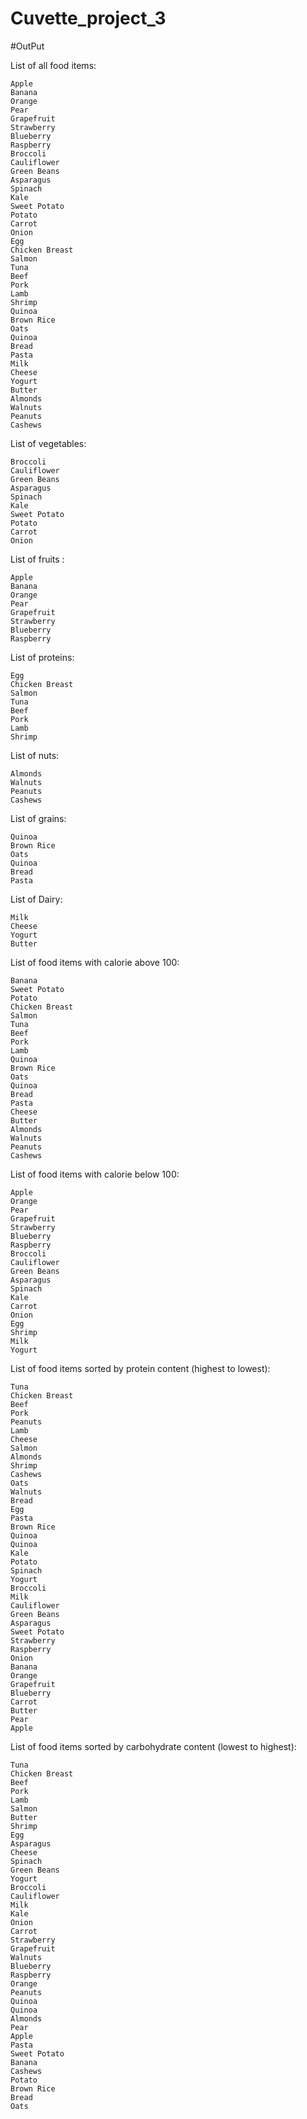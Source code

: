 # Cuvette_project_3

#OutPut

List of all food items:

    Apple
    Banana
    Orange
    Pear
    Grapefruit
    Strawberry
    Blueberry
    Raspberry
    Broccoli
    Cauliflower
    Green Beans
    Asparagus
    Spinach
    Kale
    Sweet Potato
    Potato
    Carrot
    Onion
    Egg
    Chicken Breast
    Salmon
    Tuna
    Beef
    Pork
    Lamb
    Shrimp
    Quinoa
    Brown Rice
    Oats
    Quinoa
    Bread
    Pasta
    Milk
    Cheese
    Yogurt
    Butter
    Almonds
    Walnuts
    Peanuts
    Cashews

List of vegetables:

    Broccoli
    Cauliflower
    Green Beans
    Asparagus
    Spinach
    Kale
    Sweet Potato
    Potato
    Carrot
    Onion

List of fruits :

    Apple
    Banana
    Orange
    Pear
    Grapefruit
    Strawberry
    Blueberry
    Raspberry

List of proteins:

    Egg
    Chicken Breast
    Salmon
    Tuna
    Beef
    Pork
    Lamb
    Shrimp

List of nuts:

    Almonds
    Walnuts
    Peanuts
    Cashews

List of grains:

    Quinoa
    Brown Rice
    Oats
    Quinoa
    Bread
    Pasta

List of Dairy:

    Milk
    Cheese
    Yogurt
    Butter

List of food items with calorie above 100:

    Banana
    Sweet Potato
    Potato
    Chicken Breast
    Salmon
    Tuna
    Beef
    Pork
    Lamb
    Quinoa
    Brown Rice
    Oats
    Quinoa
    Bread
    Pasta
    Cheese
    Butter
    Almonds
    Walnuts
    Peanuts
    Cashews

List of food items with calorie below 100:

    Apple
    Orange
    Pear
    Grapefruit
    Strawberry
    Blueberry
    Raspberry
    Broccoli
    Cauliflower
    Green Beans
    Asparagus
    Spinach
    Kale
    Carrot
    Onion
    Egg
    Shrimp
    Milk
    Yogurt

List of food items sorted by protein content (highest to lowest):

    Tuna
    Chicken Breast
    Beef
    Pork
    Peanuts
    Lamb
    Cheese
    Salmon
    Almonds
    Shrimp
    Cashews
    Oats
    Walnuts
    Bread
    Egg
    Pasta
    Brown Rice
    Quinoa
    Quinoa
    Kale
    Potato
    Spinach
    Yogurt
    Broccoli
    Milk
    Cauliflower
    Green Beans
    Asparagus
    Sweet Potato
    Strawberry
    Raspberry
    Onion
    Banana
    Orange
    Grapefruit
    Blueberry
    Carrot
    Butter
    Pear
    Apple

List of food items sorted by carbohydrate content (lowest to highest):

    Tuna
    Chicken Breast
    Beef
    Pork
    Lamb
    Salmon
    Butter
    Shrimp
    Egg
    Asparagus
    Cheese
    Spinach
    Green Beans
    Yogurt
    Broccoli
    Cauliflower
    Milk
    Kale
    Onion
    Carrot
    Strawberry
    Grapefruit
    Walnuts
    Blueberry
    Raspberry
    Orange
    Peanuts
    Quinoa
    Quinoa
    Almonds
    Pear
    Apple
    Pasta
    Sweet Potato
    Banana
    Cashews
    Potato
    Brown Rice
    Bread
    Oats

